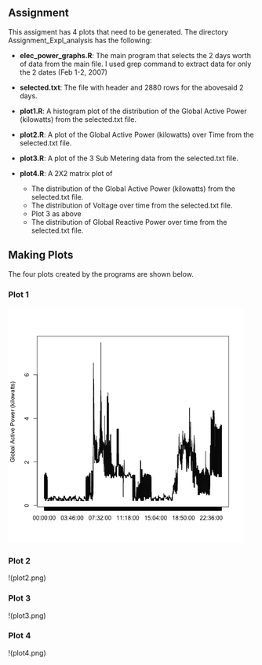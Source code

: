 ## Assignment

This assigment has 4 plots that need to be generated. The directory Assignment_Expl_analysis has the following:

* <b>elec_power_graphs.R</b>: The main program that selects the 2 days worth of data from the main file. I used grep command to extract data for only the 2 dates (Feb 1-2, 2007)

* <b>selected.txt</b>: The file with header and 2880 rows for the abovesaid 2 days.

* <b>plot1.R</b>: A histogram plot of the distribution of the Global Active Power (kilowatts) from the selected.txt file.

* <b>plot2.R</b>: A plot of the Global Active Power (kilowatts) over Time from the selected.txt file.

* <b>plot3.R</b>: A plot of the 3 Sub Metering data from the selected.txt file.

* <b>plot4.R</b>: A 2X2 matrix plot of 
	* The distribution of the Global Active Power (kilowatts) from the selected.txt file.
	* The distribution of Voltage over time from the selected.txt file.
	* Plot 3 as above
	* The distribution of Global Reactive Power over time from the selected.txt file.


## Making Plots


The four plots created by the programs are shown below. 


### Plot 1


![Plot 1](https://github.com/rdoraiswamy/ExData_Plotting1/blob/master/Assignment_Expl_analysis/plot1.png) 


### Plot 2

!(plot2.png) 


### Plot 3

!(plot3.png) 


### Plot 4

!(plot4.png) 

